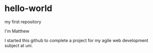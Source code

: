 # hello-world
my first repository

I'm Matthew

I started this github to complete a project for my agile web development subject at uni.
